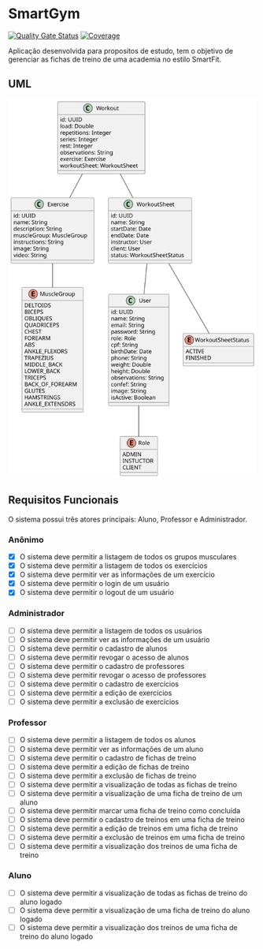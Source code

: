 # SmartGym

[![Quality Gate Status](https://sonarcloud.io/api/project_badges/measure?project=CleysonPH_smartgym&metric=alert_status)](https://sonarcloud.io/summary/new_code?id=CleysonPH_smartgym)
[![Coverage](https://sonarcloud.io/api/project_badges/measure?project=CleysonPH_smartgym&metric=coverage)](https://sonarcloud.io/summary/new_code?id=CleysonPH_smartgym)

Aplicação desenvolvida para propositos de estudo, tem o objetivo de gerenciar as fichas de treino de uma academia no estilo SmartFit.

## UML

![UML](docs/SmartGym.svg)

## Requisitos Funcionais

O sistema possui três atores principais: Aluno, Professor e Administrador.

### Anônimo

- [x] O sistema deve permitir a listagem de todos os grupos musculares
- [x] O sistema deve permitir a listagem de todos os exercícios
- [x] O sistema deve permitir ver as informações de um exercício
- [x] O sistema deve permitir o login de um usuário
- [x] O sistema deve permitir o logout de um usuário

### Administrador

- [ ] O sistema deve permitir a listagem de todos os usuários
- [ ] O sistema deve permitir ver as informações de um usuário
- [ ] O sistema deve permitir o cadastro de alunos
- [ ] O sistema deve permitir revogar o acesso de alunos
- [ ] O sistema deve permitir o cadastro de professores
- [ ] O sistema deve permitir revogar o acesso de professores
- [ ] O sistema deve permitir o cadastro de exercícios
- [ ] O sistema deve permitir a edição de exercícios
- [ ] O sistema deve permitir a exclusão de exercícios

### Professor

- [ ] O sistema deve permitir a listagem de todos os alunos
- [ ] O sistema deve permitir ver as informações de um aluno
- [ ] O sistema deve permitir o cadastro de fichas de treino
- [ ] O sistema deve permitir a edição de fichas de treino
- [ ] O sistema deve permitir a exclusão de fichas de treino
- [ ] O sistema deve permitir a visualização de todas as fichas de treino
- [ ] O sistema deve permitir a visualização de uma ficha de treino de um aluno
- [ ] O sistema deve permitir marcar uma ficha de treino como concluída
- [ ] O sistema deve permitir o cadastro de treinos em uma ficha de treino
- [ ] O sistema deve permitir a edição de treinos em uma ficha de treino
- [ ] O sistema deve permitir a exclusão de treinos em uma ficha de treino
- [ ] O sistema deve permitir a visualização dos treinos de uma ficha de treino

### Aluno

- [ ] O sistema deve permitir a visualização de todas as fichas de treino do aluno logado
- [ ] O sistema deve permitir a visualização de uma ficha de treino do aluno logado
- [ ] O sistema deve permitir a visualização dos treinos de uma ficha de treino do aluno logado
